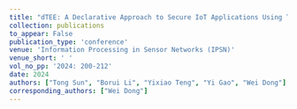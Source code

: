 ```yaml
---
title: "dTEE: A Declarative Approach to Secure IoT Applications Using TrustZone"
collection: publications
to_appear: False
publication_type: 'conference'
venue: 'Information Processing in Sensor Networks (IPSN)'
venue_short: ' '
vol_no_pp: '2024: 200-212'
date: 2024
authors: ["Tong Sun", "Borui Li", "Yixiao Teng", "Yi Gao", "Wei Dong"]
corresponding_authors: ["Wei Dong"]
---
```


